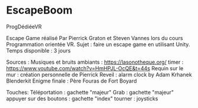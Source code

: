 # EscapeBoom
ProgDédiéeVR

Escape Game réalisé Par Pierrick Graton et Steven Vannes lors du cours Programmation orientée VR.
Sujet : faire un escape game en utilisant Unity.
Temps disponible : 3 jours


Sources : 
Musiques et bruits ambiants : https://lasonotheque.org/
timer : https://www.youtube.com/watch?v=HmHPJL-OcQE&t=44s
Requin sur le mur : création personnelle de Pierrick
Reveil : alarm clock by Adam Krhanek Blenderkit
Enigme finale : Père Fouras de Fort Boyard

Touches: 
  Téléportation : gachette "majeur"
  Grab : gachette "majeur"
  appuyer sur des boutons : gachette "index"
  tourner : joysticks
